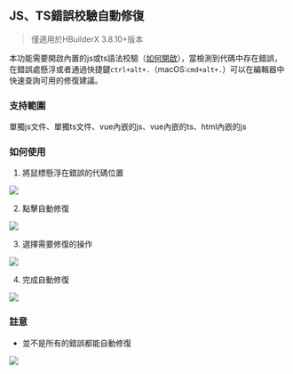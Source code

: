 ## JS、TS錯誤校驗自動修復

> 僅適用於HBuilderX 3.8.10+版本

本功能需要開啟內置的js或ts語法校驗（[如何開啟](https://hx.dcloud.net.cn/Tutorial/UserGuide/SyntaxCheck?id=builtincheck)），當檢測到代碼中存在錯誤，在錯誤處懸浮或者通過快捷鍵`ctrl+alt+.`（macOS:`cmd+alt+.`）可以在編輯器中快速查詢可用的修復建議。

### 支持範圍

單獨js文件、單獨ts文件、vue內嵌的js、vue內嵌的ts、html內嵌的js

### 如何使用

1. 將鼠標懸浮在錯誤的代碼位置

![](https://web-assets.dcloud.net.cn/hbuilderx-doc/hls/hls_auto_fixed_01.png)

2. 點擊自動修復

![](https://web-assets.dcloud.net.cn/hbuilderx-doc/hls/hls_auto_fixed_02.png)

3. 選擇需要修復的操作

![](https://web-assets.dcloud.net.cn/hbuilderx-doc/hls/hls_auto_fixed_04.png)

4. 完成自動修復

![](https://web-assets.dcloud.net.cn/hbuilderx-doc/hls/hls_auto_fixed_05.png)

### 註意

- 並不是所有的錯誤都能自動修復

![](https://web-assets.dcloud.net.cn/hbuilderx-doc/hls/hls_auto_fixed_06.png)

